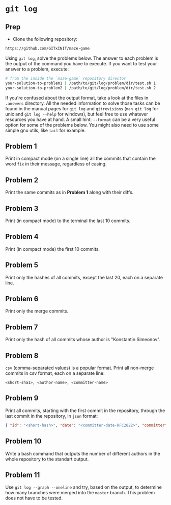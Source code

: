 # `git log`

## Prep
- Clone the following repository:
```sh
https://github.com/GITxINIT/maze-game
```

Using `git log`, solve the problems below. The answer to each problem is the output of the command you have to execute.
If you want to test your answer to a problem, execute:

```sh
# from the inside the `maze-game` repository director
your-solution-to-problem1 | /path/to/git/log/problem/dir/test.sh 1
your-solution-to-problem2 | /path/to/git/log/problem/dir/test.sh 2
```

If you're confused about the output format, take a look at the files in `.answers` directory. All the needed information to solve those tasks can be found in the manual pages for `git log` and `gitrevisions` (`man git log` for unix and `git log --help` for windows), but feel free to use whatever resources you have at hand. A small hint: `--format` can be a very useful option for some of the problems below. You might also need to use some simple gnu utils, like `tail` for example.

## Problem 1
Print in compact mode (on a single line) all the commits that contain the word `fix` in their message, regardless of casing.

## Problem 2
Print the same commits as in **Problem 1** along with their diffs.

## Problem 3
Print (in compact mode) to the terminal the last 10 commits.

## Problem 4
Print (in compact mode) the first 10 commits.

## Problem 5
Print only the hashes of all commits, except the last 20, each on a separate line.

## Problem 6
Print only the merge commits.

## Problem 7
Print only the hash of all commits whose author is "Konstantin Simeonov".

## Problem 8
`csv` (comma-separated values) is a popular format. Print all non-merge commits in csv format, each on a separate line:

```
<short-sha1>, <author-name>, <committer-name>
```

## Problem 9
Print all commits, starting with the first commit in the repository, through the last commit in the repository, in `json` format:
```json
{ "id": "<short-hash>", "date": "<committer-date-RFC2822>", "committer": "<committer-name>" }
```

## Problem 10
Write a bash command that outputs the number of different authors in the whole repository to the standart output.

## Problem 11
Use `git log --graph --oneline` and try, based on the output, to determine how many branches were merged into the `master` branch. This problem does not have to be tested.
